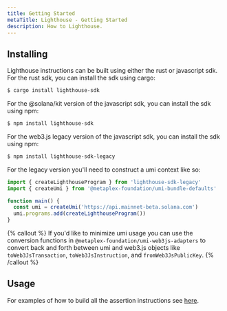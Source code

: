 ```yaml
---
title: Getting Started
metaTitle: Lighthouse - Getting Started
description: How to Lighthouse.
---
```


## Installing

Lighthouse instructions can be built using either the rust or javascript sdk. For the rust sdk, you can install the sdk using cargo:

```bash
$ cargo install lighthouse-sdk
```

For the @solana/kit version of the javascript sdk, you can install the sdk using npm:

```bash
$ npm install lighthouse-sdk
```

For the web3.js legacy version of the javascript sdk, you can install the sdk using npm:

```bash
$ npm install lighthouse-sdk-legacy
```

For the legacy version you'll need to construct a umi context like so:

```typescript
import { createLighthouseProgram } from 'lighthouse-sdk-legacy'
import { createUmi } from '@metaplex-foundation/umi-bundle-defaults'

function main() {
  const umi = createUmi('https://api.mainnet-beta.solana.com')
  umi.programs.add(createLighthouseProgram())
}
```

{% callout %}
If you'd like to minimize umi usage you can use the conversion functions in `@metaplex-foundation/umi-web3js-adapters` to convert back and forth between umi and web3.js objects like `toWeb3JsTransaction`, `toWeb3JsInstruction`, and `fromWeb3JsPublicKey`.
{% /callout %}

## Usage

For examples of how to build all the assertion instructions see [here](/assert).
